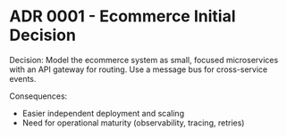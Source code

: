 # ADR 0001 - Ecommerce Initial Decision

Decision: Model the ecommerce system as small, focused microservices with an API gateway for routing. Use a message bus for cross-service events.

Consequences:
- Easier independent deployment and scaling
- Need for operational maturity (observability, tracing, retries)
